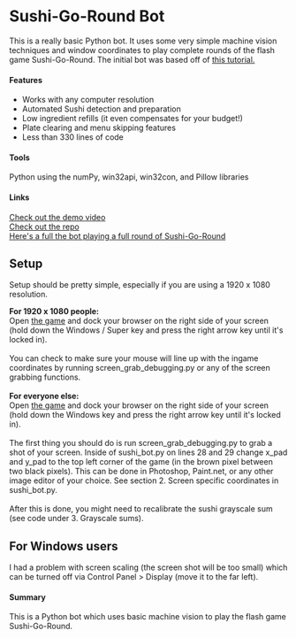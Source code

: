 Sushi-Go-Round Bot
==================

This is a really basic Python bot. It uses some very simple machine vision techniques and window coordinates to play complete rounds of the flash game Sushi-Go-Round.
The initial bot was based off of <a href="http://code.tutsplus.com/tutorials/how-to-build-a-python-bot-that-can-play-web-games--active-11117">this tutorial.</a>

<h4>Features</h4>
<ul class="black">
    <li>Works with any computer resolution</li>
    <li>Automated Sushi detection and preparation</li>
    <li>Low ingredient refills (it even compensates for your budget!)</li>
    <li>Plate clearing and menu skipping features</li>
    <li>Less than 330 lines of code</li>
</ul>

<h4>Tools</h4>
<p>Python using the numPy, win32api, win32con, and Pillow libraries</p>

<h4>Links</h4>
<a href="https://vimeo.com/104863078">Check out the demo video</a><br/>
<a href="https://github.com/DigitalMockingbird/Sushi-Go-Round-Bot">Check out the repo</a><br/>
<a href="https://vimeo.com/104863211">Here's a full the bot playing a full round of Sushi-Go-Round</a>

<h2>Setup</h2>
Setup should be pretty simple, especially if you are using a 1920 x 1080 resolution.

<b>For 1920 x 1080 people:</b> <br>
Open <a href="http://www.miniclip.com/games/sushi-go-round/en/">the game</a> and dock your browser on the right side of your screen (hold down the Windows / Super key and press the right arrow key until it's locked in).
<br><br>
You can check to make sure your mouse will line up with the ingame coordinates by running screen_grab_debugging.py or any of the screen grabbing functions.
<br><br>
<b>For everyone else:</b> <br>
Open <a href="http://www.miniclip.com/games/sushi-go-round/en/">the game</a> and dock your browser on the right side of your screen (hold down the Windows key and press the right arrow key until it's locked in).
<br><br>
The first thing you should do is run screen_grab_debugging.py to grab a shot of your screen. Inside of sushi_bot.py on lines 28 and 29 change x_pad and y_pad to the top left corner of the game (in the brown pixel between two black pixels). This can be done in Photoshop, Paint.net, or any other image editor of your choice. See section 2. Screen specific coordinates in sushi_bot.py.
<br><br>
After this is done, you might need to recalibrate the sushi grayscale sum (see code under 3. Grayscale sums).

<h2>For Windows users</h2>
I had a problem with screen scaling (the screen shot will be too small) which can be turned off via Control Panel > Display (move it to the far left).

<h4>Summary</h4>
<p class="black">This is a Python bot which uses basic machine vision to play the flash game Sushi-Go-Round.</p>

